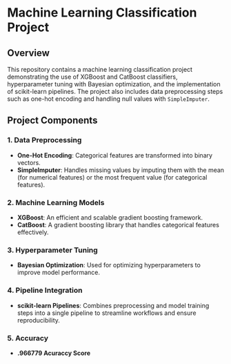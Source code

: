 # Machine Learning Classification Project

## Overview

This repository contains a machine learning classification project demonstrating the use of XGBoost and CatBoost classifiers, hyperparameter tuning with Bayesian optimization, and the implementation of scikit-learn pipelines. The project also includes data preprocessing steps such as one-hot encoding and handling null values with `SimpleImputer`.

## Project Components

### 1. **Data Preprocessing**
- **One-Hot Encoding**: Categorical features are transformed into binary vectors.
- **SimpleImputer**: Handles missing values by imputing them with the mean (for numerical features) or the most frequent value (for categorical features).

### 2. **Machine Learning Models**
- **XGBoost**: An efficient and scalable gradient boosting framework.
- **CatBoost**: A gradient boosting library that handles categorical features effectively.

### 3. **Hyperparameter Tuning**
- **Bayesian Optimization**: Used for optimizing hyperparameters to improve model performance.

### 4. **Pipeline Integration**
- **scikit-learn Pipelines**: Combines preprocessing and model training steps into a single pipeline to streamline workflows and ensure reproducibility.

### 5. **Accuracy**
-  **.966779 Acuraccy Score**

